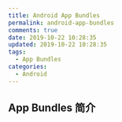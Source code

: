 ```yaml
---
title: Android App Bundles
permalink: android-app-bundles
comments: true
date: 2019-10-22 10:28:35
updated: 2019-10-22 10:28:35
tags:
  - App Bundles
categories:
  - Android
---
```


## App Bundles 简介
